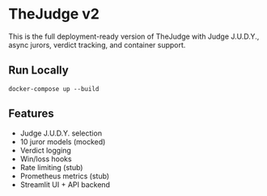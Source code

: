 # TheJudge v2

This is the full deployment-ready version of TheJudge with Judge J.U.D.Y., async jurors, verdict tracking, and container support.

## Run Locally
```
docker-compose up --build
```

## Features
- Judge J.U.D.Y. selection
- 10 juror models (mocked)
- Verdict logging
- Win/loss hooks
- Rate limiting (stub)
- Prometheus metrics (stub)
- Streamlit UI + API backend
